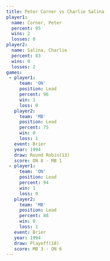 ```yaml
---
title: Peter Corner vs Charlie Salina
player1:               
  name: Corner, Peter  
  percent: 95          
  wins: 2              
  losses: 0            
player2:               
  name: Salina, Charlie
  percent: 83          
  wins: 0              
  losses: 2            
games:
 - player1:        
     team: 'ON'    
     position: Lead
     percent: 96   
     win: 1        
     loss: 0       
   player2:        
     team: 'MB'    
     position: Lead
     percent: 75   
     win: 0        
     loss: 1       
   event: Brier         
   year: 1994           
   draw: Round Robin(13)
   score: ON 8 - MB 1   
 - player1:        
     team: 'ON'    
     position: Lead
     percent: 94   
     win: 1        
     loss: 0       
   player2:        
     team: 'MB'    
     position: Lead
     percent: 88   
     win: 0        
     loss: 1       
   event: Brier      
   year: 1994        
   draw: Playoff(18) 
   score: MB 3 - ON 6
---
```

